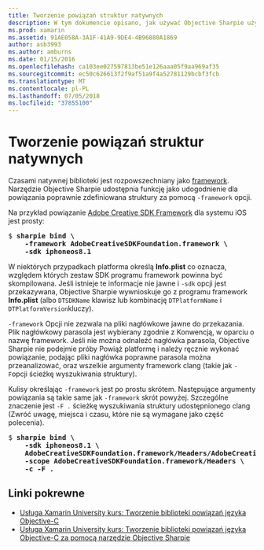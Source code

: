```yaml
---
title: Tworzenie powiązań struktur natywnych
description: W tym dokumencie opisano, jak używać Objective Sharpie użytkownika framework opcję, aby utworzyć powiązanie z biblioteką dystrybuowanych jako struktury.
ms.prod: xamarin
ms.assetid: 91AE058A-3A1F-41A9-9DE4-4B96880A1869
author: asb3993
ms.author: amburns
ms.date: 01/15/2016
ms.openlocfilehash: ca103ee027597813be51e126aaa05f9aa969af35
ms.sourcegitcommit: ec50c626613f2f9af51a9f4a52781129bcbf3fcb
ms.translationtype: MT
ms.contentlocale: pl-PL
ms.lasthandoff: 07/05/2018
ms.locfileid: "37855100"
---
```

# <a name="binding-native-frameworks"></a>Tworzenie powiązań struktur natywnych

Czasami natywnej biblioteki jest rozpowszechniany jako [framework](https://developer.apple.com/library/mac/documentation/MacOSX/Conceptual/BPFrameworks/Concepts/WhatAreFrameworks.html). Narzędzie Objective Sharpie udostępnia funkcję jako udogodnienie dla powiązania poprawnie zdefiniowana struktury za pomocą `-framework` opcji.

Na przykład powiązanie [Adobe Creative SDK Framework](https://creativesdk.adobe.com/downloads.html) dla systemu iOS jest prosty:

<pre>$ <b>sharpie bind \
    -framework AdobeCreativeSDKFoundation.framework \
    -sdk iphoneos8.1</b></pre>

W niektórych przypadkach platforma określą **Info.plist** co oznacza, względem których zestaw SDK programu framework powinna być skompilowana. Jeśli istnieje te informacje nie jawne i `-sdk` opcji jest przekazywana, Objective Sharpie wywnioskuje go z programu framework **Info.plist** (albo `DTSDKName` klawisz lub kombinację `DTPlatformName` i `DTPlatformVersion`kluczy).

`-framework` Opcji nie zezwala na pliki nagłówkowe jawne do przekazania. Plik nagłówkowy parasola jest wybierany zgodnie z Konwencją, w oparciu o nazwę framework. Jeśli nie można odnaleźć nagłówka parasola, Objective Sharpie nie podejmie próby Powiąż platformę i należy ręcznie wykonać powiązanie, podając pliki nagłówka poprawne parasola można przeanalizować, oraz wszelkie argumenty framework clang (takie jak `-F`opcji ścieżkę wyszukiwania struktury).

Kulisy określając `-framework` jest po prostu skrótem. Następujące argumenty powiązania są takie same jak `-framework` skrót powyżej.
Szczególne znaczenie jest `-F .` ścieżkę wyszukiwania struktury udostępnionego clang (Zwróć uwagę, miejsca i czasu, które nie są wymagane jako część polecenia).

<pre>$ <b>sharpie bind \
    -sdk iphoneos8.1 \
    AdobeCreativeSDKFoundation.framework/Headers/AdobeCreativeSDKFoundation.h \
    -scope AdobeCreativeSDKFoundation.framework/Headers \
    -c -F .</b></pre>

## <a name="related-links"></a>Linki pokrewne

- [Usługa Xamarin University kurs: Tworzenie biblioteki powiązań języka Objective-C](https://university.xamarin.com/classes/track/all#building-an-objective-c-bindings-library)
- [Usługa Xamarin University kurs: Tworzenie biblioteki powiązań języka Objective-C za pomocą narzędzie Objective Sharpie](https://university.xamarin.com/classes/track/all#build-an-objective-c-bindings-library-with-objective-sharpie)

